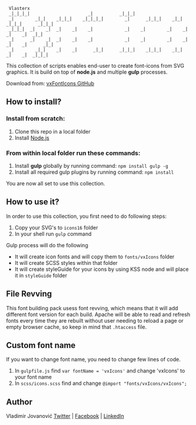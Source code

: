      Vlasterx
     _|_|_|_|                      _|          _|_|_|                                          
     _|        _|_|    _|_|_|    _|_|_|_|        _|      _|_|_|    _|_|    _|_|_|      _|_|_|  
     _|_|_|  _|    _|  _|    _|    _|            _|    _|        _|    _|  _|    _|  _|_|      
     _|      _|    _|  _|    _|    _|            _|    _|        _|    _|  _|    _|      _|_|  
     _|        _|_|    _|    _|      _|_|      _|_|_|    _|_|_|    _|_|    _|    _|  _|_|_|    
                                                                                           

This collection of scripts enables end-user to create font-icons from SVG graphics.
It is build on top of **node.js** and multiple **gulp** processes. 

Download from: [vxFontIcons GitHub](https://github.com/Vlasterx/vxFontIcons)

## How to install?

### Install from scratch:
1. Clone this repo in a local folder
2. Install [Node.js](http://nodejs.org/download)

### From within local folder run these commands:
1. Install **gulp** globally by running command: `npm install gulp -g`
2. Install all required gulp plugins by running command: `npm install`

You are now all set to use this collection.


## How to use it?
In order to use this collection, you first need to do following steps:

1. Copy your SVG's to `icons16` folder
2. In your shell run `gulp` command

Gulp process will do the following
- It will create icon fonts and will copy them to `fonts/vxIcons` folder
- It will create SCSS styles within that folder
- It will create styleGuide for your icons by using KSS node and will place it in `styleGuide` folder


## File Revving
This font building pack usess font revving, which means that it will add different font version for each build. Apache will be able to read and refresh fonts every time they are rebuilt without user needing to reload a page or empty browser cache, so keep in mind that `.htaccess` file.


## Custom font name
If you want to change font name, you need to change few lines of code.

1. In `gulpfile.js` find `var fontName = 'vxIcons'` and change 'vxIcons' to your font name
2. In `scss/icons.scss` find and change `@import "fonts/vxIcons/vxIcons";`


## Author
Vladimir Jovanović
[Twitter](https://twitter.com/vlasterx) | [Facebook](https://www.facebook.com/dizajn.ninja) | [LinkedIn](http://vx.rs/linkedin) 